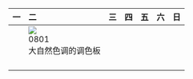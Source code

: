 | 一   | 二                                                                                                                                                                        | 三   | 四   | 五   | 六   | 日   |
|:----|:-------------------------------------------------------------------------------------------------------------------------------------------------------------------------|:----|:----|:----|:----|:----|
|     | [![](https://www.bing.com/th?id=OHR.CapitolButte_ZH-CN7707972988_320x240.jpg)](https://www.bing.com/th?id=OHR.CapitolButte_ZH-CN7707972988_UHD.jpg)<br>0801<br>大自然色调的调色板 |     |     |     |     |     |
|     |                                                                                                                                                                          |     |     |     |     |     |
|     |                                                                                                                                                                          |     |     |     |     |     |
|     |                                                                                                                                                                          |     |     |     |     |     |
|     |                                                                                                                                                                          |     |     |     |     |     |
